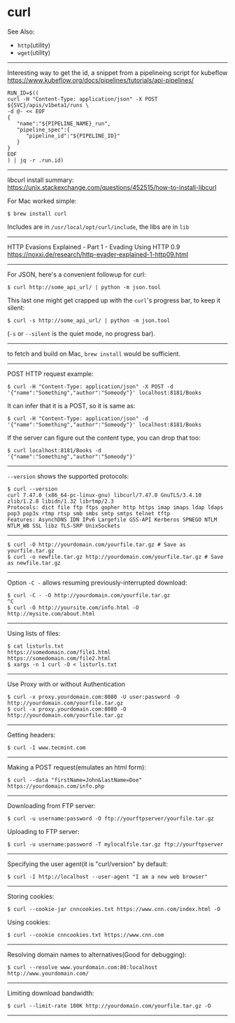 # curl

See Also:

  - `http`(utility)
  - `wget`(utility)

---

Interesting way to get the id, a snippet from a pipelineing script for kubeflow
https://www.kubeflow.org/docs/pipelines/tutorials/api-pipelines/

    RUN_ID=$((
    curl -H "Content-Type: application/json" -X POST ${SVC}/apis/v1beta1/runs \
    -d @- << EOF
    {
       "name":"${PIPELINE_NAME}_run",
       "pipeline_spec":{
          "pipeline_id":"${PIPELINE_ID}"
       }
    }
    EOF
    ) | jq -r .run.id)
    


---

libcurl install summary:
https://unix.stackexchange.com/questions/452515/how-to-install-libcurl

For Mac worked simple:

    $ brew install curl

Includes are in `/usr/local/opt/curl/include`, the libs are in `lib`

---

HTTP Evasions Explained - Part 1 - Evading Using HTTP 0.9 
https://noxxi.de/research/http-evader-explained-1-http09.html

---

For JSON, here's a convenient followup for curl:

    $ curl http://some_api_url/ | python -m json.tool
   
This last one might get crapped up with the ```curl```'s progress bar, to keep it silent:
    
    $ curl -s http://some_api_url/ | python -m json.tool

(`-s` or `--silent` is the quiet mode, no progress bar).
    
---

to fetch and build on Mac, `brew install` would be sufficient. 

---

POST HTTP request example:

    $ curl -H "Content-Type: application/json" -X POST -d '{"name":"Something","author":"Someody"}' localhost:8181/Books

It can infer that it is a POST, so it is same as:

    $ curl -H "Content-Type: application/json" -d '{"name":"Something","author":"Someody"}' localhost:8181/Books

If the server can figure out the content type, you can drop that too:

    $ curl localhost:8181/Books -d '{"name":"Something","author":"Someody"}'

---

`--version` shows the supported protocols:
    
    $ curl --version
    curl 7.47.0 (x86_64-pc-linux-gnu) libcurl/7.47.0 GnuTLS/3.4.10 zlib/1.2.8 libidn/1.32 librtmp/2.3
    Protocols: dict file ftp ftps gopher http https imap imaps ldap ldaps pop3 pop3s rtmp rtsp smb smbs smtp smtps telnet tftp
    Features: AsynchDNS IDN IPv6 Largefile GSS-API Kerberos SPNEGO NTLM NTLM_WB SSL libz TLS-SRP UnixSockets
    
---
    
    $ curl -O http://yourdomain.com/yourfile.tar.gz # Save as yourfile.tar.gz
    $ curl -o newfile.tar.gz http://yourdomain.com/yourfile.tar.gz # Save as newfile.tar.gz

---
      
Option `-C -` allows resuming previously-interrupted download:

    $ curl -C - -O http://yourdomain.com/yourfile.tar.gz
    ^C
    $ curl -O http://yoursite.com/info.html -O http://mysite.com/about.html
     
---

Using lists of files:
      
    $ cat listurls.txt
    https://somedomain.com/file1.html
    https://somedomain.com/file2.html
    $ xargs -n 1 curl -O < listurls.txt
    
---     

Use Proxy with or without Authentication

    $ curl -x proxy.yourdomain.com:8080 -U user:password -O http://yourdomain.com/yourfile.tar.gz
    $ curl -x proxy.yourdomain.com:8080 -O http://yourdomain.com/yourfile.tar.gz
    
---
    
Getting headers:

    $ curl -I www.tecmint.com
    
---
    
Making a POST request(emulates an html form):

    $ curl --data "firstName=John&lastName=Doe" https://yourdomain.com/info.php

---
    
Downloading from FTP server:

    $ curl -u username:password -O ftp://yourftpserver/yourfile.tar.gz
    
Uploading to FTP server:

    $ curl -u username:password -T mylocalfile.tar.gz ftp://yourftpserver
    
---
    
Specifying the user agent(it is "curl/version" by default:

    $ curl -I http://localhost --user-agent "I am a new web browser"
    
---
    
Storing cookies:

    $ curl --cookie-jar cnncookies.txt https://www.cnn.com/index.html -O
     
Using cookies:

    $ curl --cookie cnncookies.txt https://www.cnn.com
    
---
    
Resolving domain names to alternatives(Good for debugging):

    $ curl --resolve www.yourdomain.com:80:localhost http://www.yourdomain.com/
    
---

Limiting download bandwidth:

    $ curl --limit-rate 100K http://yourdomain.com/yourfile.tar.gz -O
    
---
